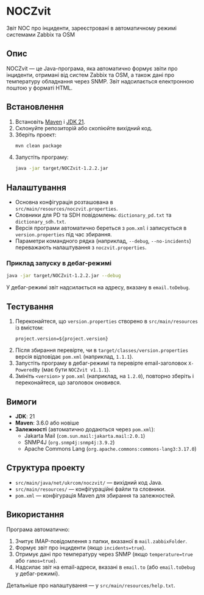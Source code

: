 # NOCZvit
Звіт NOC про інциденти, зареєстровані в автоматичному режимі системами Zabbix та OSM

## Опис
NOCZvit — це Java-програма, яка автоматично формує звіти про інциденти, отримані від систем Zabbix та OSM, а також дані про температуру обладнання через SNMP. Звіт надсилається електронною поштою у форматі HTML.

## Встановлення
1. Встановіть [Maven](https://maven.apache.org/) і [JDK 21](https://openjdk.org/projects/jdk/21/).
2. Склонуйте репозиторій або скопіюйте вихідний код.
3. Зберіть проект:
   ```bash
   mvn clean package
   ```
4. Запустіть програму:
   ```bash
   java -jar target/NOCZvit-1.2.2.jar
   ```

## Налаштування
- Основна конфігурація розташована в `src/main/resources/noczvit.properties`.
- Словники для PD та SDH повідомлень: `dictionary_pd.txt` та `dictionary_sdh.txt`.
- Версія програми автоматично береться з `pom.xml` і записується в `version.properties` під час збирання.
- Параметри командного рядка (наприклад, `--debug`, `--no-incidents`) переважають налаштування з `noczvit.properties`.

### Приклад запуску в дебаг-режимі
```bash
java -jar target/NOCZvit-1.2.2.jar --debug
```
У дебаг-режимі звіт надсилається на адресу, вказану в `email.toDebug`.

## Тестування
1. Переконайтеся, що `version.properties` створено в `src/main/resources` із вмістом:
   ```
   project.version=${project.version}
   ```
2. Після збирання перевірте, чи в `target/classes/version.properties` версія відповідає `pom.xml` (наприклад, `1.1.1`).
3. Запустіть програму в дебаг-режимі та перевірте email-заголовок `X-PoweredBy` (має бути `NOCZvit v1.1.1`).
4. Змініть `<version>` у `pom.xml` (наприклад, на `1.2.0`), повторно зберіть і переконайтеся, що заголовок оновився.

## Вимоги
- **JDK**: 21
- **Maven**: 3.6.0 або новіше
- **Залежності** (автоматично додаються через `pom.xml`):
  - Jakarta Mail (`com.sun.mail:jakarta.mail:2.0.1`)
  - SNMP4J (`org.snmp4j:snmp4j:3.9.2`)
  - Apache Commons Lang (`org.apache.commons:commons-lang3:3.17.0`)

## Структура проекту
- `src/main/java/net/ukrcom/noczvit/` — вихідний код Java.
- `src/main/resources/` — конфігураційні файли та словники.
- `pom.xml` — конфігурація Maven для збирання та залежностей.

## Використання
Програма автоматично:
1. Зчитує IMAP-повідомлення з папки, вказаної в `mail.zabbixFolder`.
2. Формує звіт про інциденти (якщо `incidents=true`).
3. Отримує дані про температуру через SNMP (якщо `temperature=true` або `ramos=true`).
4. Надсилає звіт на email-адреси, вказані в `email.to` (або `email.toDebug` у дебаг-режимі).

Детальніше про налаштування — у `src/main/resources/help.txt`.